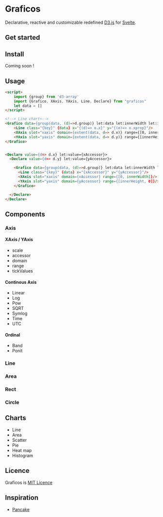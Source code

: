 # Graficos

Declarative, reactive and customizable redefined [D3.js](https://d3js.org/) for [Svelte](https://www.svelte.dev).

## Get started

## Install

Coming soon !

<!-- ```bash -->
<!-- # using npm -->
<!-- npm install graficos -->
<!--  -->
<!-- # using yarn -->
<!-- yarn install graficos -->
<!-- ``` -->

## Usage

```html
<script>
    import {group} from 'd3-array'
    import {Grafico, XAxis, YAxis, Line, Declare} from "graficos"
    let data = []
</script>

<!--> Line chart<-->
<Grafico data={group(data, (d)=>d.group)} let:data let:innerWidth let:innerHeight>
    <Line class="{key}" {data} x="{(d)=> o.x}" y="{(o)=> o.xprop}"/>
    <XAxis slot="xaxis" domain={extent(data, d=> d.x)} range={[0, innerWidth]}/>
    <YAxis slot="yaxis" domain={extent(data, d=> d.y)} range={[innerHeight, 0]}/>
</Grafico>


<Declare value={d=> d.x} let:value={xAccessor}>
  <Declare value={d=> d.y} let:value={yAccessor}>

    <Grafico data={group(data, (d)=>d.group)} let:data let:innerWidth let:innerHeight>
      <Line class="{key}" {data} x="{xAccessor}" y="{yAccessor}"/>
      <XAxis slot="xaxis" domain={xAccessor} range={[0, innerWidth]}/>
      <YAxis slot="yaxis" domain={yAccessor} range={[innerHeight, 0]}/>
    </Grafico>

  </Declare>
</Declare>
```

## Components

### Axis

#### XAxis / YAxis

- scale
- accessor
- domain
- range
- tickValues

#### Continous Axis

- Linear
- Log
- Pow
- SQRT
- Symlog
- Time
- UTC
  
#### Ordinal

- Band
- Ponit

### Line
### Area
### Rect
### Circle

## Charts

- Line
- Area
- Scatter
- Pie
- Heat map
- Histogram

## Licence

Graficos is [MIT Licence](./LICENSE)

## Inspiration

- [Pancake](https://github.com/Rich-Harris/pancake)
